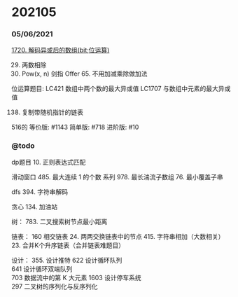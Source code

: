 # 202105

### 05/06/2021
[1720. 解码异或后的数组(bit;位运算)](../../java/org/rongjoker/bit/DecodeXoredArray1720.java)<br>





29. 两数相除
50. Pow(x, n)
    剑指 Offer 65. 不用加减乘除做加法


位运算题目:
LC421 数组中两个数的最大异或值
LC1707 与数组中元素的最大异或值

138. 复制带随机指针的链表

516的
等价版: #1143
简单版: #718
进阶版: #10



### @todo

dp题目
10. 正则表达式匹配


滑动窗口
485. 最大连续 1 的个数 系列
978. 最长湍流子数组
76. 最小覆盖子串




dfs
394. 字符串解码



贪心
134. 加油站

树：
783. 二叉搜索树节点最小距离

链表：
     160
     相交链表
     24. 两两交换链表中的节点
    415. 字符串相加（大数相关）
    23. 合并K个升序链表（合并链表难题目）

设计：
355. 设计推特
     622
     设计循环队列  
     641
     设计循环双端队列  
     703
     数据流中的第 K 大元素
     1603
     设计停车系统  
     297
     二叉树的序列化与反序列化  









